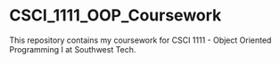 # CSCI_1111_OOP_Coursework

This repository contains my coursework for CSCI 1111 - Object Oriented Programming I at Southwest Tech.
